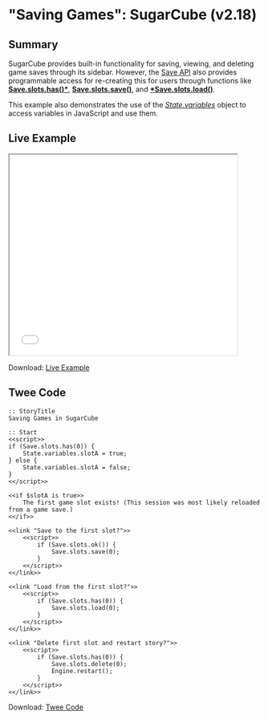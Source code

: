 # "Saving Games": SugarCube (v2.18)

## Summary

SugarCube provides built-in functionality for saving, viewing, and deleting game saves through its sidebar. However, the [Save API](http://www.motoslave.net/sugarcube/2/docs/api-save.html) also provides programmable access for re-creating this for users through functions like **[Save.slots.has()*](http://www.motoslave.net/sugarcube/2/docs/api-save.html#slots-has)**, **[Save.slots.save()](http://www.motoslave.net/sugarcube/2/docs/api-save.html#slots-save)**, and **[*Save.slots.load()](http://www.motoslave.net/sugarcube/2/docs/api-save.html#slots-load)**.

This example also demonstrates the use of the *[State.variables](http://www.motoslave.net/sugarcube/2/docs/api-state.html#state-api-getter-variables)* object to access variables in JavaScript and use them.

## Live Example

<section>
<iframe src="sugarcube_savinggames_example.html" height=400 width=90%></iframe>

Download: <a href="sugarcube_savinggames_example.html" target="_blank">Live Example</a>
</section>

## Twee Code

```twee
:: StoryTitle
Saving Games in SugarCube

:: Start
<<script>>
if (Save.slots.has(0)) {
	State.variables.slotA = true;
} else {
	State.variables.slotA = false;
}
<</script>>

<<if $slotA is true>>
	The first game slot exists! (This session was most likely reloaded from a game save.)
<</if>>

<<link "Save to the first slot?">>
	<<script>>
		if (Save.slots.ok()) { 
			Save.slots.save(0);
		}
	<</script>>
<</link>>

<<link "Load from the first slot?">>
	<<script>>
		if (Save.slots.has(0)) {
			Save.slots.load(0);
		} 
	<</script>>
<</link>>

<<link "Delete first slot and restart story?">>
	<<script>>
		if (Save.slots.has(0)) {
			Save.slots.delete(0);
			Engine.restart();
		} 
	<</script>>
<</link>>
```

Download: <a href="sugarcube_savinggames_twee.txt" target="_blank">Twee Code</a>
